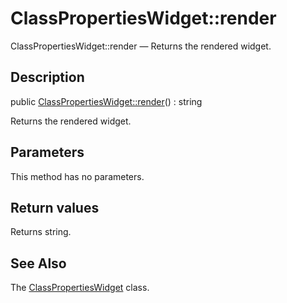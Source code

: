 ClassPropertiesWidget::render
================

ClassPropertiesWidget::render — Returns the rendered widget.

Description
---------------


public [ClassPropertiesWidget::render](https://github.com/lingtalfi/DocTools/blob/master/doc/api/DocTools/Widget/ClassProperties/ClassPropertiesWidget/render.md)() : string




Returns the rendered widget.




Parameters
--------------

This method has no parameters.


Return values
----------------

Returns string.









See Also
-----------

The [ClassPropertiesWidget](https://github.com/lingtalfi/DocTools/blob/master/doc/api/DocTools/Widget/ClassProperties/ClassPropertiesWidget.md) class.
